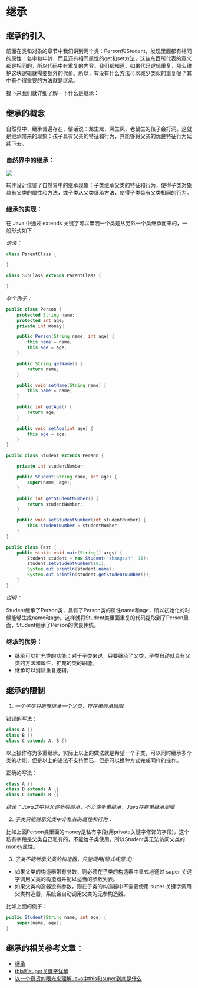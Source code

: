# 继承

## 继承的引入

前面在类和对象的章节中我们讲到两个类：Person和Student，发现里面都有相同的属性：名字和年龄，而且还有相同属性的get和set方法，这些东西所代表的意义都是相同的，所以代码中有重复的内容。我们都知道，如果代码逻辑重复，那么维护这块逻辑就需要额外的代价。所以，有没有什么方法可以减少类似的重复呢？其中有个很重要的方法就是继承。

接下来我们就详细了解一下什么是继承：

## 继承的概念

自然界中，继承普遍存在，俗话说：龙生龙，凤生凤，老鼠生的孩子会打洞。这就是继承带来的现象：孩子具有父亲的特征和行为，并能够将父亲的优良特征行为延续下去。

### 自然界中的继承：

![](http://ww1.sinaimg.cn/large/af4e9f79ly1fy562866shj20bj05jdg5.jpg)

软件设计借鉴了自然界中的继承现象：子类继承父类的特征和行为，使得子类对象具有父类的属性和方法，或子类从父类继承方法，使得子类具有父类相同的行为。

### 继承的实现：

在 Java 中通过 extends 关键字可以申明一个类是从另外一个类继承而来的，一般形式如下：

*语法：*

```java
class ParentClass {

}

class SubClass extends ParentClass {

}
```

*举个例子：*

```java
public class Person {
    protected String name;
    protected int age;
    private int money；

    public Person(String name, int age) {
        this.name = name;
        this.age = age;
    }

    public String getName() {
        return name;
    }

    public void setName(String name) {
        this.name = name;
    }

    public int getAge() {
        return age;
    }

    public void setAge(int age) {
        this.age = age;
    }
}

public class Student extends Person {

    private int studentNumber;

    public Student(String name, int age) {
        super(name, age);
    }

    public int getStudentNumber() {
        return studentNumber;
    }

    public void setStudentNumber(int studentNumber) {
        this.studentNumber = studentNumber;
    }
}

public class Test {
    public static void main(String[] args) {
        Student student = new Student("zhangsan", 18);
        student.setStudentNumber(101);
        System.out.println(student.name);
        System.out.println(student.getStudentNumber());
    }
}
```

*说明：*

Student继承了Person类，具有了Person类的属性name和age，所以初始化的时候能够生成name和age。这样就将Student类里面重复的代码提取到了Person里面，Student继承了Person的优良传统。

### 继承的优势：

* 继承可以扩充类的功能：对于子类来说，只要继承了父类，子类自动就具有父类的方法和属性，扩充的类的职能。
* 继承可以消除重复逻辑。

## 继承的限制

1. *一个子类只能够继承一个父类，存在单继承局限:*

错误的写法：

```java
class A {}
class B {}
class C extends A, B {}
```
以上操作称为多重继承，实际上以上的做法就是希望一个子类，可以同时继承多个类的功能，但是以上的语法不支持而已，但是可以换种方式完成同样的操作。

正确的写法：

```java
class A {}
class B extends A {}
class C extends B {}
```
*结论：Java之中只允许多层继承，不允许多重继承，Java存在单继承局限*

2. *子类只能继承父类中非私有的属性和行为：*

比如上面Person类里面的money是私有字段(用private关键字修饰的字段)，这个私有字段是父类自己私有的，不能给子类使用。所以Student类无法访问父类的money属性。

3. *子类不能继承父类的构造器，只能调用(隐式或显式):*

* 如果父类的构造器带有参数，则必须在子类的构造器中显式地通过 super 关键字调用父类的构造器并配以适当的参数列表。
* 如果父类构造器没有参数，则在子类的构造器中不需要使用 super 关键字调用父类构造器，系统会自动调用父类的无参构造器。

比如上面的例子：

```java
public Student(String name, int age) {
    super(name, age);
}
```

## 继承的相关参考文章：

* [继承](https://docs.oracle.com/javase/tutorial/java/IandI/subclasses.html)
* [this和super关键字详解](https://www.jianshu.com/p/bc732beac4f9)
* [以一个蠢货的眼光来理解Java中this和super到底是什么](https://www.jianshu.com/p/89b5d62728da)



